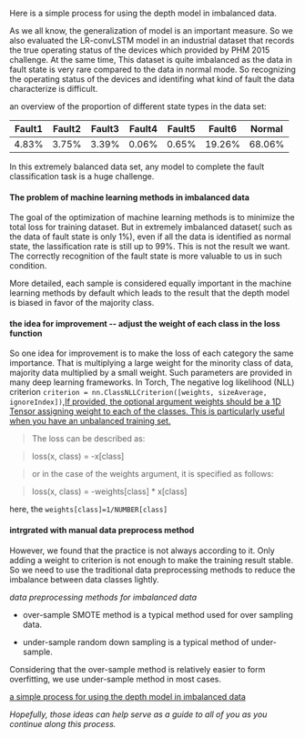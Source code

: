 
Here is a simple process for using the depth model in imbalanced data.

As we all know, the generalization of model is an important measure. So we also evaluated the LR-convLSTM model in an industrial dataset that records the true operating status of the devices which provided by PHM 2015 challenge. At the same time, This dataset is quite imbalanced as the data in fault state is very rare compared to the data in normal mode. So recognizing the operating status of the devices and identifing what kind of fault the data characterize is difficult. 

an overview of the proportion of different state types in the data set:

|Fault1|Fault2|Fault3|Fault4|Fault5|Fault6|Normal|
|---|---|---|---|---|---|---|
|4.83%|3.75%|3.39%|0.06%|0.65%|19.26%|68.06%|

In this extremely balanced data set, any model to complete the fault classification task is a huge challenge. 

#### The problem of machine learning methods in imbalanced data

The goal of the optimization of machine learning methods is to minimize the total loss for training dataset. But in extremely imbalanced dataset( such as the data of fault state is only 1%), even if all the data is identified as normal state, the lassification rate is still up to 99%. This is not the result we want. The correctly recognition of the fault state is more valuable to us in such condition.

More detailed, each sample is considered equally important in the machine learning methods by default which leads to the result that the depth model is biased in favor of the majority class.

#### the idea for improvement -- adjust the weight of each class in the loss function

So one idea for improvement is to make the loss of each category the same importance. That is multiplying a large weight for the minority class of data, majority data multiplied by a small weight. Such parameters are provided in many deep learning frameworks. In Torch, The negative log likelihood (NLL) criterion `criterion = nn.ClassNLLCriterion([weights, sizeAverage, ignoreIndex])`,[If provided, the optional argument weights should be a 1D Tensor assigning weight to each of the classes. This is particularly useful when you have an unbalanced training set.](https://github.com/torch/nn/blob/master/doc/criterion.md#nn.ClassNLLCriterion)

> The loss can be described as:

> 	loss(x, class) = -x[class]

> or in the case of the weights argument, it is specified as follows:

> 	loss(x, class) = -weights[class] * x[class]

here, the `weights[class]=1/NUMBER[class]`

#### intrgrated with manual data preprocess method

However, we found that the practice is not always according to it. Only adding a weight to criterion is not enough to make the training result stable. So we need to use the traditional data preprocessing methods to reduce the imbalance between data classes lightly. 

*data preprocessing methods for imbalanced data*

* over-sample
	SMOTE method is a typical method used for over sampling data.

* under-sample
	random down sampling is a typical method of under-sample.

Considering that the over-sample method is relatively easier to form overfitting, we use under-sample method in most cases.

[a simple process for using the depth model in imbalanced data](normalDetect.png)

*Hopefully, those ideas can help serve as a guide to all of you as you continue along this process.*
